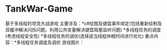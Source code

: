 # TankWar-Game
基于多线程的坦克大战游戏
主要涉及：*c#绘图及键盘事件绑定(包括重新绘制及双缓冲解决闪烁问题，利用公共变量解决键盘阻塞监听问题)
         *多线程任务的调度(考虑线程安全性)
         *多线程任务的调优(选择适当线程休眠时间进行优化)
重点内容：*多线程任务调度及调优
游戏图片：
